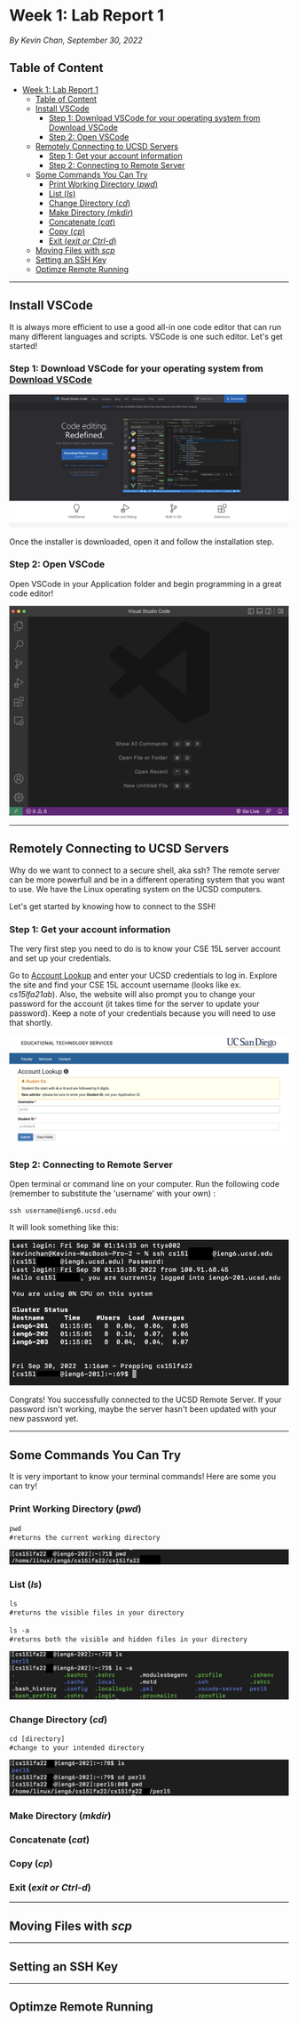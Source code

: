 # Week 1: Lab Report 1
*By Kevin Chan, September 30, 2022*

## Table of Content
- [Week 1: Lab Report 1](#week-1-lab-report-1)
  - [Table of Content](#table-of-content)
  - [Install VSCode](#install-vscode)
    - [Step 1: Download VSCode for your operating system from Download VSCode](#step-1-download-vscode-for-your-operating-system-from-download-vscode)
    - [Step 2: Open VSCode](#step-2-open-vscode)
  - [Remotely Connecting to UCSD Servers](#remotely-connecting-to-ucsd-servers)
    - [Step 1: Get your account information](#step-1-get-your-account-information)
    - [Step 2: Connecting to Remote Server](#step-2-connecting-to-remote-server)
  - [Some Commands You Can Try](#some-commands-you-can-try)
    - [Print Working Directory (*pwd*)](#print-working-directory-pwd)
    - [List (*ls*)](#list-ls)
    - [Change Directory (*cd*)](#change-directory-cd)
    - [Make Directory (*mkdir*)](#make-directory-mkdir)
    - [Concatenate (*cat*)](#concatenate-cat)
    - [Copy (*cp*)](#copy-cp)
    - [Exit (*exit or Ctrl-d*)](#exit-exit-or-ctrl-d)
  - [Moving Files with *scp*](#moving-files-with-scp)
  - [Setting an SSH Key](#setting-an-ssh-key)
  - [Optimze Remote Running](#optimze-remote-running)

***

## Install VSCode

It is always more efficient to use a good all-in one code editor that can run many different languages and scripts. VSCode is one such editor. Let's get started!

### Step 1: Download VSCode for your operating system from [Download VSCode](https://code.visualstudio.com)

![](vscode_download.png)

Once the installer is downloaded, open it and follow the installation step.
### Step 2: Open VSCode
Open VSCode in your Application folder and begin programming in a great code editor!

![](vscode_empty.png)

***

## Remotely Connecting to UCSD Servers

Why do we want to connect to a secure shell, aka ssh? The remote server can be more powerfull and be in a different operating system that you want to use. We have the Linux operating system on the UCSD computers.

Let's get started by knowing how to connect to the SSH!

### Step 1: Get your account information

The very first step you need to do is to know your CSE 15L server account and set up your credentials.

Go to [Account Lookup](https://sdacs.ucsd.edu/~icc/index.php) and enter your UCSD credentials to log in. Explore the site and find your CSE 15L account username (looks like ex. *cs15lfa21ab*). Also, the website will also prompt you to change your password for the account (it takes time for the server to update your password). Keep a note of your credentials because you will need to use that shortly.

![](ssh_account.png)

### Step 2: Connecting to Remote Server

Open terminal or command line on your computer. Run the following code (remember to substitute the 'username' with your own) :
```
ssh username@ieng6.ucsd.edu
```

It will look something like this:

![](ssh_login.png)

Congrats! You successfully connected to the UCSD Remote Server. If your password isn't working, maybe the server hasn't been updated with your new password yet.

***

## Some Commands You Can Try

It is very important to know your terminal commands! Here are some you can try!

### Print Working Directory (*pwd*)

```
pwd
#returns the current working directory 
```
![](pwd.png)

### List (*ls*)

```
ls
#returns the visible files in your directory

ls -a
#returns both the visible and hidden files in your directory
```
![](ls.png)
### Change Directory (*cd*)

```
cd [directory]
#change to your intended directory
```
![](cd.png)

### Make Directory (*mkdir*)



### Concatenate (*cat*)

### Copy (*cp*)

### Exit (*exit or Ctrl-d*)

***

## Moving Files with *scp*

***

## Setting an SSH Key

***

## Optimze Remote Running